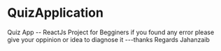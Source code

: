 # QuizApplication
Quiz App -- ReactJs Project for Begginers
if you found any error please give your oppinion or idea to diagnose it ---thanks Regards Jahanzaib
